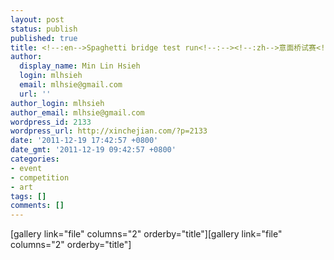 ```yaml
---
layout: post
status: publish
published: true
title: <!--:en-->Spaghetti bridge test run<!--:--><!--:zh-->意面桥试赛<!--:-->
author:
  display_name: Min Lin Hsieh
  login: mlhsieh
  email: mlhsie@gmail.com
  url: ''
author_login: mlhsieh
author_email: mlhsie@gmail.com
wordpress_id: 2133
wordpress_url: http://xinchejian.com/?p=2133
date: '2011-12-19 17:42:57 +0800'
date_gmt: '2011-12-19 09:42:57 +0800'
categories:
- event
- competition
- art
tags: []
comments: []
---
```

<p><!--:en-->[gallery link="file" columns="2" orderby="title"]<!--:--><!--:zh-->[gallery link="file" columns="2" orderby="title"]<!--:--></p>
